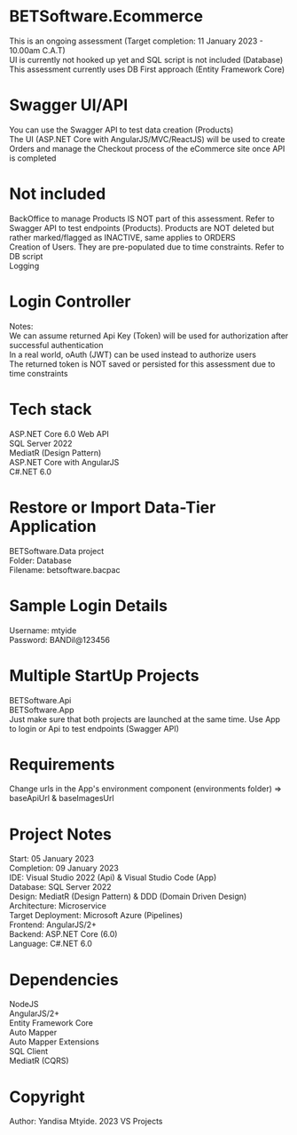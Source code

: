 # BETSoftware.Ecommerce
This is an ongoing assessment (Target completion: 11 January 2023 - 10.00am C.A.T)  
UI is currently not hooked up yet and SQL script is not included (Database)  
This assessment currently uses DB First approach (Entity Framework Core)
# Swagger UI/API
You can use the Swagger API to test data creation (Products)  
The UI (ASP.NET Core with AngularJS/MVC/ReactJS) will be used to create Orders and manage the Checkout process of the eCommerce site once API is completed
# Not included
BackOffice to manage Products IS NOT part of this assessment. Refer to Swagger API to test endpoints (Products). Products are NOT deleted but rather marked/flagged as INACTIVE, same applies to ORDERS  
Creation of Users. They are pre-populated due to time constraints. Refer to DB script  
Logging
# Login Controller
Notes:  
We can assume returned Api Key (Token) will be used for authorization after successful authentication  
In a real world, oAuth (JWT) can be used instead to authorize users  
The returned token is NOT saved or persisted for this assessment due to time constraints  
# Tech stack
ASP.NET Core 6.0 Web API  
SQL Server 2022  
MediatR (Design Pattern)  
ASP.NET Core with AngularJS  
C#.NET 6.0  
# Restore or Import Data-Tier Application
BETSoftware.Data project  
Folder: Database  
Filename: betsoftware.bacpac  
# Sample Login Details
Username: mtyide  
Password: BANDil@123456
# Multiple StartUp Projects
BETSoftware.Api  
BETSoftware.App  
Just make sure that both projects are launched at the same time. Use App to login or Api to test endpoints (Swagger API)  
# Requirements
Change urls in the App's environment component (environments folder) => baseApiUrl & baseImagesUrl
# Project Notes
Start: 05 January 2023  
Completion: 09 January 2023  
IDE: Visual Studio 2022 (Api) & Visual Studio Code (App)  
Database: SQL Server 2022  
Design: MediatR (Design Pattern) & DDD (Domain Driven Design)  
Architecture: Microservice  
Target Deployment: Microsoft Azure (Pipelines)  
Frontend: AngularJS/2+  
Backend: ASP.NET Core (6.0)  
Language: C#.NET 6.0
# Dependencies
NodeJS  
AngularJS/2+  
Entity Framework Core  
Auto Mapper  
Auto Mapper Extensions  
SQL Client  
MediatR (CQRS)
# Copyright
Author: Yandisa Mtyide. 2023 VS Projects
